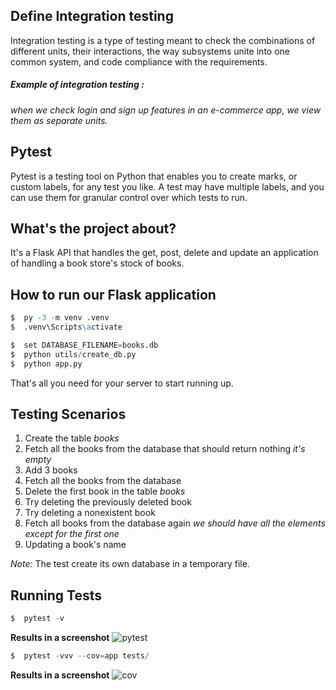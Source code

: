 ## Define Integration testing

Integration testing is a type of testing meant to check the combinations of different units, their interactions, the way subsystems unite into one common system, and code compliance with the requirements.
##### Example of integration testing : 
*when we check login and sign up features in an e-commerce app, we view them as separate units.*

## Pytest
Pytest is a testing tool on Python that enables you to create marks, or custom labels, for any test you like. A test may have multiple labels, and you can use them for granular control over which tests to run.

## What's the project about?
It's a Flask API that handles the get, post, delete and update an application of handling a book store's stock of books.

## How to run our Flask application
```d
$  py -3 -m venv .venv
$  .venv\Scripts\activate
```
```d
$  set DATABASE_FILENAME=books.db
$  python utils/create_db.py
$  python app.py 
```
That's all you need for your server to start running up.

## Testing Scenarios

1. Create the table *books* 
2. Fetch all the books from the database that should return nothing *it's empty*
3. Add 3 books
4. Fetch all the books from the database
5. Delete the first book in the table *books*
6. Try deleting the previously deleted book
7. Try deleting a nonexistent book
8. Fetch all books from the database again *we should have all the elements except for the first one*
9. Updating a book's name

*Note:* The test create its own database in a temporary file.

## Running Tests
```d
$  pytest -v
```
**Results in a screenshot**
![pytest]()


```d
$  pytest -vvv --cov=app tests/
```
**Results in a screenshot**
![cov]()
